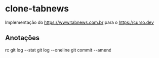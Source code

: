 # clone-tabnews
Implementação do https://www.tabnews.com.br para o https://curso.dev

## Anotações
rc <!-- Run Commands -> Convenção para scripts que possuem instruções de inicialização --> 
git log --stat <!-- Indica os arquivos modificaos no commit --> 
git log --oneline <!-- Retorna os commits de forma compactada --> 
git commit --amend <!-- "Emenda" tudo que estiver em staged ao commit anterior. Ótimo para corrigir algo que esqueceu de adicionar ao commit, sem precisar criar um novo para uma pequena alteração. --> 
